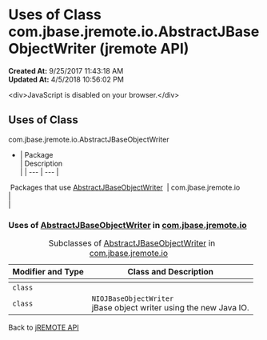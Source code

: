 # Uses of Class com.jbase.jremote.io.AbstractJBaseObjectWriter (jremote API)

**Created At:** 9/25/2017 11:43:18 AM  
**Updated At:** 4/5/2018 10:56:02 PM  

<script type="text/javascript"><!--
    try {
        if (location.href.indexOf('is-external=true') == -1) {
            parent.document.title="Uses of Class com.jbase.jremote.io.AbstractJBaseObjectWriter (jremote   API)";
        }
    }
    catch(err) {
    }
//--></script><noscript>&lt;div&gt;JavaScript is disabled on your browser.&lt;/div&gt;</noscript><!-- ========= START OF TOP NAVBAR ======= -->
<!--   -->

<script type="text/javascript"><!--
  allClassesLink = document.getElementById("allclasses_navbar_top");
  if(window==top) {
    allClassesLink.style.display = "block";
  }
  else {
    allClassesLink.style.display = "none";
  }
  //--></script>
<!--   -->
<!-- ========= END OF TOP NAVBAR ========= -->
## Uses of Class
com.jbase.jremote.io.AbstractJBaseObjectWriter

- | Package<br> | Description<br> |
| --- | --- |
<caption>&nbsp;<span>Packages that use <a href="/39250-io/com_jbase_jremote_io_abstractjbaseobjectwriter" title="class in com.jbase.jremote.io">AbstractJBaseObjectWriter</a></span><span class="tabEnd">&nbsp;</span>&nbsp;</caption>| com.jbase.jremote.io<br> |  <br> |


<!--   -->

### Uses of [AbstractJBaseObjectWriter](/39250-io/com_jbase_jremote_io_abstractjbaseobjectwriter "class in com.jbase.jremote.io") in [com.jbase.jremote.io](/39250-io/com_jbase_jremote_io_package-summary)


| Modifier and Type<br> | Class and Description<br> |
| --- | --- |
<caption>&nbsp;<span>Subclasses of <a href="/39250-io/com_jbase_jremote_io_abstractjbaseobjectwriter" title="class in com.jbase.jremote.io">AbstractJBaseObjectWriter</a> in <a href="/39250-io/com_jbase_jremote_io_package-summary">com.jbase.jremote.io</a></span><span class="tabEnd">&nbsp;</span>&nbsp;</caption>| `class `<br> | `IOJBaseObjectWriter`<br>jBase object writer based on the DataOutputStream.<br> |
| `class `<br> | `NIOJBaseObjectWriter`<br>jBase object writer using the new Java IO.<br> |
<!-- ======= START OF BOTTOM NAVBAR ====== -->
<!--   -->
Back to [jREMOTE API](com_jbase_jremote_package-summary)


